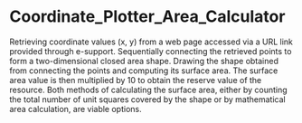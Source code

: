 # Coordinate_Plotter_Area_Calculator
 Retrieving coordinate values (x, y) from a web page accessed via a URL link provided through e-support.  Sequentially connecting the retrieved points to form a two-dimensional closed area shape.  Drawing the shape obtained from connecting the points and computing its surface area. The surface area value is then multiplied by 10 to obtain the reserve value of the resource. Both methods of calculating the surface area, either by counting the total number of unit squares covered by the shape or by mathematical area calculation, are viable options.
